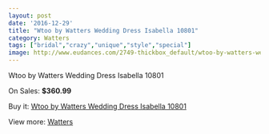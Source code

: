 ```yaml
---
layout: post
date: '2016-12-29'
title: "Wtoo by Watters Wedding Dress Isabella 10801"
category: Watters
tags: ["bridal","crazy","unique","style","special"]
image: http://www.eudances.com/2749-thickbox_default/wtoo-by-watters-wedding-dress-isabella-10801.jpg
---
```

Wtoo by Watters Wedding Dress Isabella 10801

On Sales: **$360.99**
<a href="https://www.eudances.com/en/watters/931-wtoo-by-watters-wedding-dress-isabella-10801.html"><amp-img layout="responsive" width="600" height="600" src="//www.eudances.com/2749-thickbox_default/wtoo-by-watters-wedding-dress-isabella-10801.jpg" alt="Wtoo by Watters Wedding Dress Isabella 10801 0" /></a>
<a href="https://www.eudances.com/en/watters/931-wtoo-by-watters-wedding-dress-isabella-10801.html"><amp-img layout="responsive" width="600" height="600" src="//www.eudances.com/2750-thickbox_default/wtoo-by-watters-wedding-dress-isabella-10801.jpg" alt="Wtoo by Watters Wedding Dress Isabella 10801 1" /></a>

Buy it: [Wtoo by Watters Wedding Dress Isabella 10801](https://www.eudances.com/en/watters/931-wtoo-by-watters-wedding-dress-isabella-10801.html "Wtoo by Watters Wedding Dress Isabella 10801")

View more: [Watters](https://www.eudances.com/en/12-watters "Watters")